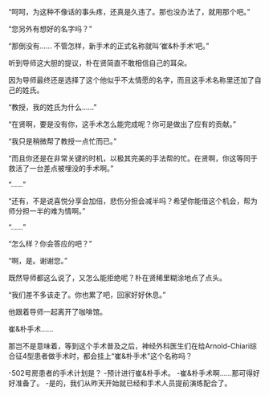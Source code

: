 “呵呵，为这种不像话的事头疼，还真是久违了。那也没办法了，就用那个吧。”

“您另外有想好的名字吗？”

“那倒没有…… 不管怎样，新手术的正式名称就叫‘崔&朴手术’吧。”

听到导师这大胆的提议，朴在贤简直不敢相信自己的耳朵。

因为导师最终还是选择了这个他似乎不太情愿的名字，而且这手术名称里还加了自己的姓氏。

“教授，我的姓氏为什么……”

“在贤啊，要是没有你，这手术怎么能完成呢？你可是做出了应有的贡献。”

“我只是稍微帮了教授一点忙而已。”

“而且你还是在非常关键的时机，以极其完美的手法帮的忙。在贤啊，你这等同于救活了一台差点被埋没的手术啊。”

“……”

“还有，不是说喜悦分享会加倍，悲伤分担会减半吗？希望你能借这个机会，帮为师分担一半的难为情啊。”

“……”

“怎么样？你会答应的吧？”

“啊，是。谢谢您。”

既然导师都这么说了，又怎么能拒绝呢？朴在贤稀里糊涂地点了点头。

“我们差不多该走了。你也累了吧，回家好好休息。”

他跟着导师一起离开了咖啡馆。

崔&朴手术……

那岂不是意味着，等到这个手术普及之后，神经外科医生们在给Arnold-Chiari综合征4型患者做手术时，都会挂上“崔&朴手术”这个名称吗？

-502号房患者的手术计划是？
-预计进行崔&朴手术。
-崔&朴手术啊……那可得好好准备了。
-是的，我们从昨天开始就已经和手术人员提前演练配合了。